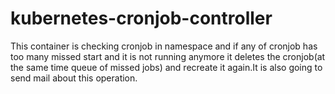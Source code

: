 # kubernetes-cronjob-controller
This container is checking cronjob in namespace and if any of cronjob has too many missed start and it is not running anymore it deletes the cronjob(at the same time queue of missed jobs) and recreate it again.It is also going to send mail about this operation.
